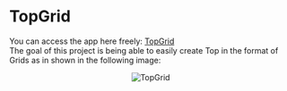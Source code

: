 # TopGrid

You can access the app here freely: [TopGrid](https://rayanramoul.github.io/TopGrid/)
<br>
The goal of this project is being able to easily create Top in the format of Grids as in shown in the following image:

<div align="center">
  <img src="https://preview.redd.it/about-you-video-games-my-answers-image-template-v0-z0jpekd9gqd91.png?width=960&format=png&auto=webp&s=bbe58826b83d35c7dd973aa50b44de6c16b11878" alt="TopGrid">
</div>
